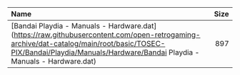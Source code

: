|Name|Size|
|:---|---:|
|[Bandai Playdia - Manuals - Hardware.dat](https://raw.githubusercontent.com/open-retrogaming-archive/dat-catalog/main/root/basic/TOSEC-PIX/Bandai/Playdia/Manuals/Hardware/Bandai Playdia - Manuals - Hardware.dat)|897|
